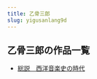 ```yaml
---
title: 乙骨三郎
slug: yigusanlang9d
---
```


## 乙骨三郎の作品一覧

- [総説　西洋音楽史の時代](zongshuoxiyangyinleshinoshidai51)
